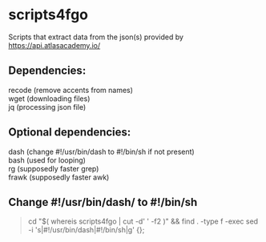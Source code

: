 # scripts4fgo
Scripts that extract data from the json(s) provided by https://api.atlasacademy.io/
## Dependencies:
recode (remove accents from names)
<br/>
wget (downloading files)
<br/>
jq (processing json file)
## Optional dependencies:
dash (change #!/usr/bin/dash to #!/bin/sh if not present)
<br/>
bash (used for looping)
<br/>
rg (supposedly faster grep)
<br/>
frawk (supposedly faster awk)
## Change #!/usr/bin/dash/ to #!/bin/sh
> cd "$( whereis scripts4fgo | cut -d' ' -f2 )" && find . -type f -exec sed -i 's|#!/usr/bin/dash|#!/bin/sh|g' {};
